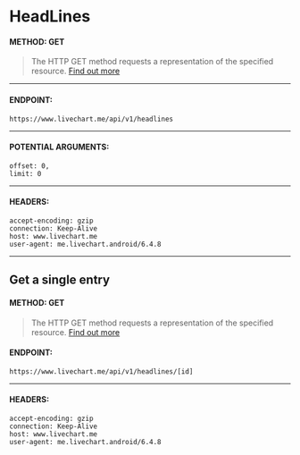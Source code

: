 # HeadLines

#### METHOD: GET
> The HTTP GET method requests a representation of the specified resource. [Find out more](https://developer.mozilla.org/en-US/docs/Web/HTTP/Methods/GET)

___

#### ENDPOINT:
` https://www.livechart.me/api/v1/headlines `

___

#### POTENTIAL ARGUMENTS:
```http
offset: 0,
limit: 0
```

___

#### HEADERS:
```http
accept-encoding: gzip
connection: Keep-Alive
host: www.livechart.me
user-agent: me.livechart.android/6.4.8
```

___

## Get a single entry
#### METHOD: GET
> The HTTP GET method requests a representation of the specified resource. [Find out more](https://developer.mozilla.org/en-US/docs/Web/HTTP/Methods/GET)

#### ENDPOINT:
` https://www.livechart.me/api/v1/headlines/[id] `

___

#### HEADERS:
```http
accept-encoding: gzip
connection: Keep-Alive
host: www.livechart.me
user-agent: me.livechart.android/6.4.8
```